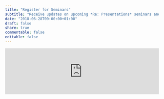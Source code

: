 ```yaml
---
title: "Register for Seminars"
subtitle: "Receive updates on upcoming *Re: Presentations* seminars and links to join us"
date: "2018-06-28T00:00:00+01:00"
draft: false
share: true
commentable: false
editable: false
---
```


<script type="text/javascript" src="https://nettskjema.no/static/js/external-embedding.js"></script><iframe class="nettskjema-iframe" src="https://nettskjema.no/a/168275?embed=1" title="RE: Presentations Registration" frameborder="0" width="100%">If you can read this, your browser does not support iframes.</iframe>
